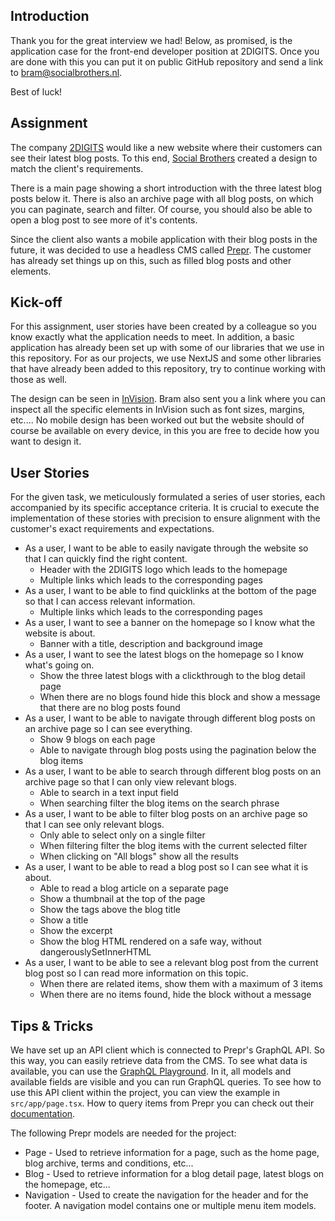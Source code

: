 ## Introduction

Thank you for the great interview we had! Below, as promised, is the application case for the front-end developer position at 2DIGITS. Once you are done with this you can put it on public GitHub repository and send a link to [bram@socialbrothers.nl](mailto:bram@socialbrothers.nl).

Best of luck!

## Assignment

The company [2DIGITS](https://2digits.nl/) would like a new website where their customers can see their latest blog posts. To this end, [Social Brothers](https://socialbrothers.nl/) created a design to match the client's requirements.

There is a main page showing a short introduction with the three latest blog posts below it. There is also an archive page with all blog posts, on which you can paginate, search and filter. Of course, you should also be able to open a blog post to see more of it's contents.

Since the client also wants a mobile application with their blog posts in the future, it was decided to use a headless CMS called [Prepr](https://prepr.io/). The customer has already set things up on this, such as filled blog posts and other elements.

## Kick-off

For this assignment, user stories have been created by a colleague so you know exactly what the application needs to meet. In addition, a basic application has already been set up with some of our libraries that we use in this repository. For as our projects, we use NextJS and some other libraries that have already been added to this repository, try to continue working with those as well.

The design can be seen in [InVision](https://invis.io/XB13G46UCKWN#/475579155_Homepage). Bram also sent you a link where you can inspect all the specific elements in InVision such as font sizes, margins, etc.... No mobile design has been worked out but the website should of course be available on every device, in this you are free to decide how you want to design it.

## User Stories

For the given task, we meticulously formulated a series of user stories, each accompanied by its specific acceptance criteria. It is crucial to execute the implementation of these stories with precision to ensure alignment with the customer's exact requirements and expectations.

- As a user, I want to be able to easily navigate through the website so that I can quickly find the right content.
  - Header with the 2DIGITS logo which leads to the homepage
  - Multiple links which leads to the corresponding pages
- As a user, I want to be able to find quicklinks at the bottom of the page so that I can access relevant information.
  - Multiple links which leads to the corresponding pages
- As a user, I want to see a banner on the homepage so I know what the website is about.
  - Banner with a title, description and background image
- As a user, I want to see the latest blogs on the homepage so I know what's going on.
  - Show the three latest blogs with a clickthrough to the blog detail page
  - When there are no blogs found hide this block and show a message that there are no blog posts found
- As a user, I want to be able to navigate through different blog posts on an archive page so I can see everything.
  - Show 9 blogs on each page
  - Able to navigate through blog posts using the pagination below the blog items
- As a user, I want to be able to search through different blog posts on an archive page so that I can only view relevant blogs.
  - Able to search in a text input field
  - When searching filter the blog items on the search phrase
- As a user, I want to be able to filter blog posts on an archive page so that I can see only relevant blogs.
  - Only able to select only on a single filter
  - When filtering filter the blog items with the current selected filter
  - When clicking on "All blogs" show all the results
- As a user, I want to be able to read a blog post so I can see what it is about.
  - Able to read a blog article on a separate page
  - Show a thumbnail at the top of the page
  - Show the tags above the blog title
  - Show a title
  - Show the excerpt
  - Show the blog HTML rendered on a safe way, without dangerouslySetInnerHTML
- As a user, I want to be able to see a relevant blog post from the current blog post so I can read more information on this topic.
  - When there are related items, show them with a maximum of 3 items
  - When there are no items found, hide the block without a message

## Tips & Tricks

We have set up an API client which is connected to Prepr's GraphQL API. So this way, you can easily retrieve data from the CMS. To see what data is available, you can use the [GraphQL Playground](https://studio.apollographql.com/sandbox/explorer?document=%7B%0A%09Page+%28id%3A+%22597d4a8e-baaa-4e5a-8712-7ebc55314e11%22%29+%7B+%0A%09%09_id%0A%09%09title%0A%09%09_slug%0A%09%09page_header+%7B+%0A%09%09%09_id%0A%09%09%09title%0A%09%09%09image+%7B+%0A%09%09%09%09_id%0A%09%09%09%09url%0A%09%09%09%7D%0A%09%09%09text%0A%09%09%7D%0A%09%09html%0A%09%7D%0A%7D&endpoint=https%3A%2F%2Fgraphql.prepr.io%2Fba43dc51e5f8f39ca2c5ce142bf9c405989bb1726c971b63ebe363edcbed0eca). In it, all models and available fields are visible and you can run GraphQL queries. To see how to use this API client within the project, you can view the example in `src/app/page.tsx`. How to query items from Prepr you can check out their [documentation](https://docs.prepr.io/reference/graphql/v1/overview).

The following Prepr models are needed for the project:

- Page - Used to retrieve information for a page, such as the home page, blog archive, terms and conditions, etc...
- Blog - Used to retrieve information for a blog detail page, latest blogs on the homepage, etc...
- Navigation - Used to create the navigation for the header and for the footer. A navigation model contains one or multiple menu item models.
